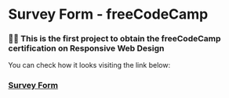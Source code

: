 
<h1>Survey Form - freeCodeCamp <br/></h1>

<h3>👨‍💻 This is the first project to obtain the freeCodeCamp certification on Responsive Web Design</h3>


<p>You can check how it looks visiting the link below:</p>

<h3><a href="https://survey-form-codingisads.netlify.app" alt="survey-form-codingisads" target="_blank">Survey Form</a></h3>


<!--
**joshmadakor1/joshmadakor1** is a ✨ _special_ ✨ repository because its `README.md` (this file) appears on your GitHub profile.

Here are some ideas to get you started:

- 🔭 I’m currently working on ...
- 🌱 I’m currently learning ...
- 👯 I’m looking to collaborate on ...
- 🤔 I’m looking for help with ...
- 💬 Ask me about ...
- 📫 How to reach me: ...
- 😄 Pronouns: ...
- ⚡ Fun fact: ...
-->
